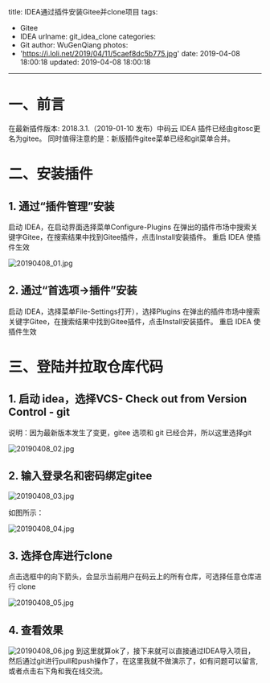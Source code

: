 title: IDEA通过插件安装Gitee并clone项目
tags:
  - Gitee
  - IDEA
urlname: git_idea_clone
categories:
  - Git
author: WuGenQiang
photos:
  - 'https://i.loli.net/2019/04/11/5caef8dc5b775.jpg'
date: 2019-04-08 18:00:18
updated: 2019-04-08 18:00:18
---
# 一、前言
在最新插件版本: 2018.3.1.（2019-01-10 发布）中码云 IDEA 插件已经由gitosc更名为gitee。
同时值得注意的是：新版插件gitee菜单已经和git菜单合并。
# 二、安装插件
## 1. 通过“插件管理”安装
启动 IDEA，在启动界面选择菜单Configure-Plugins
在弹出的插件市场中搜索关键字Gitee，在搜索结果中找到Gitee插件，点击Install安装插件。
重启 IDEA 使插件生效

![20190408_01.jpg](https://upload-images.jianshu.io/upload_images/13658123-59f94c533974d0e9.jpg?imageMogr2/auto-orient/strip%7CimageView2/2/w/1240)
## 2. 通过“首选项->插件”安装
启动 IDEA，选择菜单File-Settings打开），选择Plugins
在弹出的插件市场中搜索关键字Gitee，在搜索结果中找到Gitee插件，点击Install安装插件。
重启 IDEA 使插件生效

# 三、登陆并拉取仓库代码
## 1. 启动 idea，选择VCS- Check out from Version Control - git
说明：因为最新版本发生了变更，gitee 选项和 git 已经合并，所以这里选择git

![20190408_02.jpg](https://upload-images.jianshu.io/upload_images/13658123-9608b3bcff59ed65.jpg?imageMogr2/auto-orient/strip%7CimageView2/2/w/1240)
## 2. 输入登录名和密码绑定gitee

![20190408_03.jpg](https://upload-images.jianshu.io/upload_images/13658123-6a43e8867916c621.jpg?imageMogr2/auto-orient/strip%7CimageView2/2/w/1240)

如图所示：

![20190408_04.jpg](https://upload-images.jianshu.io/upload_images/13658123-46f922e60f2eb501.jpg?imageMogr2/auto-orient/strip%7CimageView2/2/w/1240)

## 3. 选择仓库进行clone
点击选框中的向下箭头，会显示当前用户在码云上的所有仓库，可选择任意仓库进行 clone

![20190408_05.jpg](https://upload-images.jianshu.io/upload_images/13658123-04cbb1593cdfb426.jpg?imageMogr2/auto-orient/strip%7CimageView2/2/w/1240)

## 4. 查看效果

![20190408_06.jpg](https://upload-images.jianshu.io/upload_images/13658123-8a68acf9bae5b7e8.jpg?imageMogr2/auto-orient/strip%7CimageView2/2/w/1240)
到这里就算ok了，接下来就可以直接通过IDEA导入项目，然后通过git进行pull和push操作了，在这里我就不做演示了，如有问题可以留言,或者点击右下角和我在线交流。
